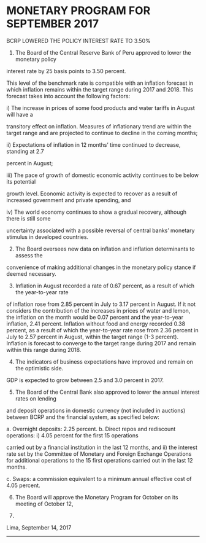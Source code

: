 #           MONETARY PROGRAM FOR SEPTEMBER 2017
 BCRP LOWERED THE POLICY INTEREST RATE TO 3.50%

1. The Board of the Central Reserve Bank of Peru approved to lower the monetary policy

interest rate by 25 basis points to 3.50 percent.

This level of the benchmark rate is compatible with an inflation forecast in which inflation
remains within the target range during 2017 and 2018. This forecast takes into account the
following factors:

i) The increase in prices of some food products and water tariffs in August will have a

transitory effect on inflation. Measures of inflationary trend are within the target range
and are projected to continue to decline in the coming months;

ii) Expectations of inflation in 12 months’ time continued to decrease, standing at 2.7

percent in August;

iii) The pace of growth of domestic economic activity continues to be below its potential

growth level. Economic activity is expected to recover as a result of increased
government and private spending, and

iv) The world economy continues to show a gradual recovery, although there is still some

uncertainty associated with a possible reversal of central banks’ monetary stimulus in
developed countries.

2. The Board oversees new data on inflation and inflation determinants to assess the

convenience of making additional changes in the monetary policy stance if deemed
necessary.

3. Inflation in August recorded a rate of 0.67 percent, as a result of which the year-to-year rate

of inflation rose from 2.85 percent in July to 3.17 percent in August. If it not considers the
contribution of the increases in prices of water and lemon, the inflation on the month would
be 0.07 percent and the year-to-year inflation, 2.41 percent. Inflation without food and energy
recorded 0.38 percent, as a result of which the year-to-year rate rose from 2.36 percent in
July to 2.57 percent in August, within the target range (1-3 percent). Inflation is forecast to
converge to the target range during 2017 and remain within this range during 2018.

4. The indicators of business expectations have improved and remain on the optimistic side.

GDP is expected to grow between 2.5 and 3.0 percent in 2017.

5. The Board of the Central Bank also approved to lower the annual interest rates on lending

and deposit operations in domestic currency (not included in auctions) between BCRP and
the financial system, as specified below:

a. Overnight deposits: 2.25 percent.
b. Direct repos and rediscount operations: i) 4.05 percent for the first 15 operations

carried out by a financial institution in the last 12 months, and ii) the interest rate set
by the Committee of Monetary and Foreign Exchange Operations for additional
operations to the 15 first operations carried out in the last 12 months.

c. Swaps: a commission equivalent to a minimum annual effective cost of 4.05 percent.

6. The Board will approve the Monetary Program for October on its meeting of October 12,

2017.

Lima, September 14, 2017


-----


